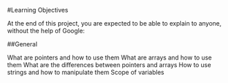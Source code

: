 #Learning Objectives

At the end of this project, you are expected to be able to explain to anyone, without the help of Google:

##General

What are pointers and how to use them
What are arrays and how to use them
What are the differences between pointers and arrays
How to use strings and how to manipulate them
Scope of variables